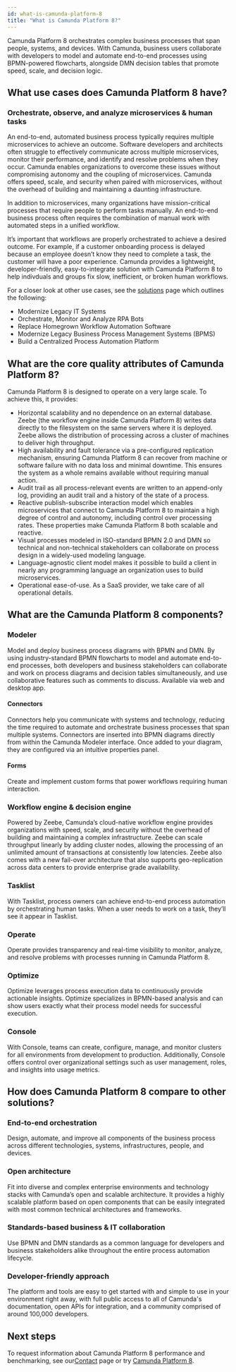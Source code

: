 ```yaml
---
id: what-is-camunda-platform-8
title: "What is Camunda Platform 8?"
---
```


Camunda Platform 8 orchestrates complex business processes that span people, systems, and devices. With Camunda, business users collaborate with developers to model and automate end-to-end processes using BPMN-powered flowcharts, alongside DMN decision tables that promote speed, scale, and decision logic.

## What use cases does Camunda Platform 8 have?

### Orchestrate, observe, and analyze microservices & human tasks

An end-to-end, automated business process typically requires multiple microservices to achieve an outcome. Software developers and architects often struggle to effectively communicate across multiple microservices, monitor their performance, and identify and resolve problems when they occur. Camunda enables organizations to overcome these issues without compromising autonomy and the coupling of microservices. Camunda offers speed, scale, and security when paired with microservices, without the overhead of building and maintaining a daunting infrastructure.

In addition to microservices, many organizations have mission-critical processes that require people to perform tasks manually. An end-to-end business process often requires the combination of manual work with automated steps in a unified workflow.

It’s important that workflows are properly orchestrated to achieve a desired outcome. For example, if a customer onboarding process is delayed because an employee doesn’t know they need to complete a task, the customer will have a poor experience. Camunda provides a lightweight, developer-friendly, easy-to-integrate solution with Camunda Platform 8 to help indivduals and groups fix slow, inefficient, or broken human workflows.

For a closer look at other use cases, see the [solutions](https://camunda.com/solutions/) page which outlines the following:

- Modernize Legacy IT Systems
- Orchestrate, Monitor and Analyze RPA Bots
- Replace Homegrown Workflow Automation Software
- Modernize Legacy Business Process Management Systems (BPMS)
- Build a Centralized Process Automation Platform

## What are the core quality attributes of Camunda Platform 8?

Camunda Platform 8 is designed to operate on a very large scale. To achieve this, it provides:

- Horizontal scalability and no dependence on an external database. Zeebe (the workflow engine inside Camunda Platform 8) writes data directly to the filesystem on the same servers where it is deployed. Zeebe allows the distribution of processing across a cluster of machines to deliver high throughput.
- High availability and fault tolerance via a pre-configured replication mechanism, ensuring Camunda Platform 8 can recover from machine or software failure with no data loss and minimal downtime. This ensures the system as a whole remains available without requiring manual action.
- Audit trail as all process-relevant events are written to an append-only log, providing an audit trail and a history of the state of a process.
- Reactive publish-subscribe interaction model which enables microservices that connect to Camunda Platform 8 to maintain a high degree of control and autonomy, including control over processing rates. These properties make Camunda Platform 8 both scalable and reactive.
- Visual processes modeled in ISO-standard BPMN 2.0 and DMN so technical and non-technical stakeholders can collaborate on process design in a widely-used modeling language.
- Language-agnostic client model makes it possible to build a client in nearly any programming language an organization uses to build microservices.
- Operational ease-of-use. As a SaaS provider, we take care of all operational details.

## What are the Camunda Platform 8 components?

### Modeler

Model and deploy business process diagrams with BPMN and DMN. By using industry-standard BPMN flowcharts to model and automate end-to-end processes, both developers and business stakeholders can collaborate and work on process diagrams and decision tables simultaneously, and use collaborative features such as comments to discuss. Available via web and desktop app.

#### Connectors

Connectors help you communicate with systems and technology, reducing the time required to automate and orchestrate business processes that span multiple systems. Connectors are inserted into BPMN diagrams directly from within the Camunda Modeler interface. Once added to your diagram, they are configured via an intuitive properties panel.

#### Forms

Create and implement custom forms that power workflows requiring human interaction.

### Workflow engine & decision engine

Powered by Zeebe, Camunda’s cloud-native workflow engine provides organizations with speed, scale, and security without the overhead of building and maintaining a complex infrastructure. Zeebe can scale throughput linearly by adding cluster nodes, allowing the processing of an unlimited amount of transactions at consistently low latencies. Zeebe also comes with a new fail-over architecture that also supports geo-replication across data centers to provide enterprise grade availability.

### Tasklist

With Tasklist, process owners can achieve end-to-end process automation by orchestrating human tasks. When a user needs to work on a task, they’ll see it appear in Tasklist.

### Operate

Operate provides transparency and real-time visibility to monitor, analyze, and resolve problems with processes running in Camunda Platform 8.

### Optimize

Optimize leverages process execution data to continuously provide actionable insights. Optimize specializes in BPMN-based analysis and can show users exactly what their process model needs for successful execution.

### Console

With Console, teams can create, configure, manage, and monitor clusters for all environments from development to production. Additionally, Console offers control over organizational settings such as user management, roles, and insights into usage metrics.

## How does Camunda Platform 8 compare to other solutions?

### End-to-end orchestration

Design, automate, and improve all components of the business process across different technologies, systems, infrastructures, people, and devices.

### Open architecture

Fit into diverse and complex enterprise environments and technology stacks with Camunda’s open and scalable architecture. It provides a highly scalable platform based on open components that can be easily integrated with most common technical architectures and frameworks.

### Standards-based business & IT collaboration

Use BPMN and DMN standards as a common language for developers and business stakeholders alike throughout the entire process automation lifecycle.

### Developer-friendly approach

The platform and tools are easy to get started with and simple to use in your environment right away, with full public access to all of Camunda's documentation, open APIs for integration, and a community comprised of around 100,000 developers.

## Next steps

To request information about Camunda Platform 8 performance and benchmarking, see our[Contact](https://c8.docs.camunda.io/contact/) page or try [Camunda Platform 8](https://camunda.com/get-started).
